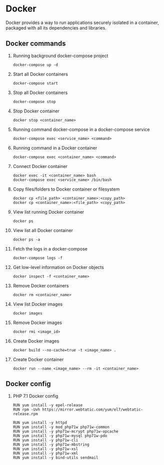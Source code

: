 Docker
======

Docker provides a way to run applications securely isolated in a container, packaged with all its dependencies and libraries.

    
## Docker commands

1. Running background docker-compose project

    ```shell
    docker-compose up -d
    ```

1. Start all Docker containers

    ```shell
    docker-compose start
    ```

1. Stop all Docker containers

    ```shell
    docker-compose stop
    ```

1. Stop Docker container

    ```shell
    docker stop <container_name>
    ```

1. Running command docker-compose in a docker-compose service

    ```shell
    docker-compose exec <service_name> <command>
    ```

1. Running command in a Docker container

    ```shell
    docker-compose exec <container_name> <command>
    ```

1. Connect Docker container

    ```shell
    docker exec -it <container_name> bash
    docker-compose exec <service_name> /bin/bash
    ```

1. Copy files/folders to Docker container or filesystem

    ```shell
    docker cp <file_path> <container_name>:<copy_path>
    docker cp <container_name>:<file_path> <copy_path> 
    ```
    
1. View list running Docker container

    ```shell
    docker ps
    ```

1. View list all Docker container

    ```shell
    docker ps -a
    ```
    
1.  Fetch the logs in a docker-compose

    ```shell
    docker-compose logs -f
    ```

1. Get low-level information on Docker objects

    ```shell
    docker inspect -f <container_name>
    ```

1. Remove Docker containers

    ```shell
    docker rm <container_name>
    ```

1. View list Docker images

    ```shell
    docker images
    ```

1. Remove Docker images

    ```shell
    docker rmi <image_id>
    ```

1. Create Docker images
    ```shell
    docker build --no-cache=true -t <image_name> .
    ```

1. Create Docker container
    ```shell
    docker run --name <image_name> --rm -it <container_name> 
    ```


## Docker config

1. PHP 7.1 Docker config
    ```shell
    RUN yum install -y epel-release
    RUN rpm -Uvh https://mirror.webtatic.com/yum/el7/webtatic-release.rpm

    RUN yum install -y httpd
    RUN yum install -y mod_php71w php71w-common
    RUN yum install -y php71w-mcrypt php71w-opcache
    RUN yum install -y php71w-mysql php71w-pdo
    RUN yum install -y php71w-cli
    RUN yum install -y php71w-mbstring
    RUN yum install -y php71w-xsl
    RUN yum install -y php71w-xml
    RUN yum install -y bind-utils sendmail
    ```
